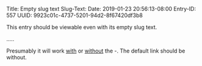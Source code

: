 Title: Empty slug text
Slug-Text:
Date: 2019-01-23 20:56:13-08:00
Entry-ID: 557
UUID: 9923c01c-4737-5201-94d2-8f67420df3b8

This entry should be viewable even with its empty slug text.

.....

Presumably it will work <a href="/557-">with</a> or <a href="/557">without</a> the -. The default link should be without.
